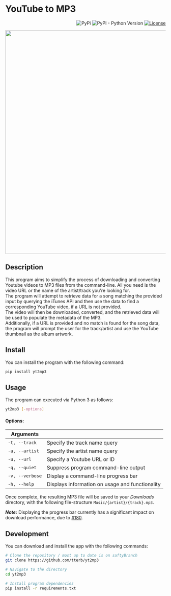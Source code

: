 # YouTube to MP3  

<p align="right">
  <img src="https://img.shields.io/pypi/v/yt2mp3.svg" alt="PyPi"/>
  <img src="https://pypip.in/py_versions/yt2mp3/badge.svg" alt="PyPI - Python Version"/>
  <a href="https://github.com/tterb/yt2mp3/blob/master/LICENSE"><img src="https://img.shields.io/github/license/tterb/yt2mp3.svg" alt="License"/></a>
</p>  

<p align="center">
  <img src="https://user-images.githubusercontent.com/16360374/42131622-f496ba52-7cba-11e8-9891-cf0835793c4d.gif" width="700"/>
</p>

## Description  
This program aims to simplify the process of downloading and converting Youtube videos to MP3 files from the command-line. All you need is the video URL or the name of the artist/track you're looking for.  
The program will attempt to retrieve data for a song matching the provided input by querying the iTunes API and then use the data to find a corresponding YouTube video, if a URL is not provided.  
The video will then be downloaded, converted, and the retrieved data will be used to populate the metadata of the MP3.  
Additionally, if a URL is provided and no match is found for the song data, the program will prompt the user for the track/artist and use the YouTube thumbnail as the album artwork.  

## Install  
You can install the program with the following command:  
```sh
pip install yt2mp3
```

## Usage  
The program can executed via Python 3 as follows:  
```sh
yt2mp3 [-options]
```

#### Options:  
| Arguments        |                                                  |
|------------------|--------------------------------------------------|
| `-t, --track`    | Specify the track name query                     |
| `-a, --artist`   | Specify the artist name query                    |
| `-u, --url`      | Specify a Youtube URL or ID                      |
| `-q, --quiet`    | Suppress program command-line output             |
| `-v, --verbose` | Display a command-line progress bar              |
| `-h, --help`     | Displays information on usage and functionality  |  

Once complete, the resulting MP3 file will be saved to your *Downloads* directory, with the following file-structure `Music/{artist}/{track}.mp3`.  

***Note:*** Displaying the progress bar currently has a significant impact on download performance, due to [#180](https://github.com/nficano/pytube/issues/180).  


## Development  
You can download and install the app with the following commands:  

```sh
# Clone the repository / most up to date is on saftyBranch
git clone https://github.com/tterb/yt2mp3

# Navigate to the directory
cd yt2mp3

# Install program dependencies
pip install -r requirements.txt
```

<br>  
